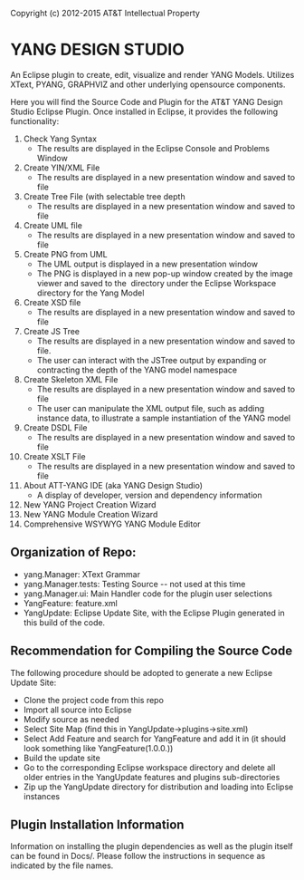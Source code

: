 Copyright (c) 2012-2015 AT&T Intellectual Property

YANG DESIGN STUDIO
==================

An Eclipse plugin to create, edit, visualize and render YANG Models. Utilizes XText, PYANG, GRAPHVIZ and other underlying opensource components.

Here you will find the Source Code and Plugin for the AT&T YANG Design Studio Eclipse Plugin.  Once installed in Eclipse, it provides the following functionality:

1.	Check Yang Syntax
	* The results are displayed in the Eclipse Console and Problems Window
2.	Create YIN/XML File
	* The results are displayed in a new presentation window and saved to file
3.	Create Tree File (with selectable tree depth
	* The results are displayed in a new presentation window and saved to file
4.	Create UML file
	* The results are displayed in a new presentation window and saved to file
5.	Create PNG from UML
	* The UML output is displayed in a new presentation window
	* The PNG is displayed in a new pop-up window created by the image viewer and saved to the <img> directory under the Eclipse Workspace directory for the Yang Model
6.	Create XSD file
	* The results are displayed in a new presentation window and saved to file
7.	Create JS Tree
	* The results are displayed in a new presentation window and saved to file.
	* The user can interact with the JSTree output by expanding or contracting the depth of the YANG model namespace
8.	Create Skeleton XML File
	* The results are displayed in a new presentation window and saved to file
	* The user can manipulate the XML output file, such as adding instance data, to illustrate a sample instantiation of the YANG model
9.	Create DSDL File
	* The results are displayed in a new presentation window and saved to file
10.	Create XSLT File
	* The results are displayed in a new presentation window and saved to file
11.	About ATT-YANG IDE (aka YANG Design Studio)
	* A display of developer, version and dependency information
12. New YANG Project Creation Wizard
13. New YANG Module Creation Wizard
14. Comprehensive WSYWYG YANG Module Editor

**Organization of Repo:**
-------------------------

- yang.Manager: XText Grammar
- yang.Manager.tests: Testing Source -- not used at this time
- yang.Manager.ui: Main Handler code for the plugin user selections
- YangFeature: feature.xml
- YangUpdate: Eclipse Update Site, with the Eclipse Plugin generated in this build of the code.


**Recommendation for Compiling the Source Code**
------------------------------------------------

The following procedure should be adopted to generate a new Eclipse Update Site:

- Clone the project code from this repo
- Import all source into Eclipse
- Modify source as needed
- Select Site Map (find this in YangUpdate->plugins->site.xml)
- Select Add Feature and search for YangFeature and add it in (it should look something like YangFeature(1.0.0.<datever>))
- Build the update site
- Go to the corresponding Eclipse workspace directory and delete all older entries in the YangUpdate features and plugins sub-directories
- Zip up the YangUpdate directory for distribution and loading into Eclipse instances

**Plugin Installation Information**
-----------------------------------

Information on installing the plugin dependencies as well as the plugin itself can be found in Docs/.  Please follow the instructions in sequence as indicated by the file names.